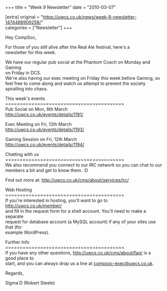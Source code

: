 +++
title = "Week 9 Newsletter"
date = "2010-03-07"

[extra]
original = "https://uwcs.co.uk/news/week-9-newsletter-1474488909258/"    
categories = ["Newsletter"]
+++

Hey CompSoc,

For those of you still alive after the Real Ale festival, here's a  
newsletter for this week.

We have our regular pub social at the Phantom Coach on Monday and Gaming  
on Friday in DCS.  
We're also having our exec meeting on Friday this week before Gaming, so  
feel free to come along and watch us attempt to prevent the society  
spiralling into chaos.

This week's events  
\=========================================  
Pub Social on Mon, 8th March  
http://uwcs.co.uk/events/details/1191/

Exec Meeting on Fri, 12th March  
http://uwcs.co.uk/events/details/1193/

Gaming Session on Fri, 12th March  
http://uwcs.co.uk/events/details/1194/

Chatting with us  
\=========================================  
We also recommend you connect to our IRC network so you can chat to our  
members a bit and get to know them. :D

Find out more at: http://uwcs.co.uk/cms/about/services/irc/

Web Hosting  
\=========================================  
If you're interested in hosting, you'll want to go to  
http://uwcs.co.uk/member/  
and fill in the request form for a shell account. You'll need to make a  
separate  
request for database account (a MySQL account) if any of your sites use  
that (for  
example WordPress).

Further Info  
\=========================================  
If you have any other questions, http://uwcs.co.uk/cms/about/faq/ is a  
good place to  
start, and you can always drop us a line at compsoc-exec@uwcs.co.uk.

Regards,

Sigma D (Robert Steele)

